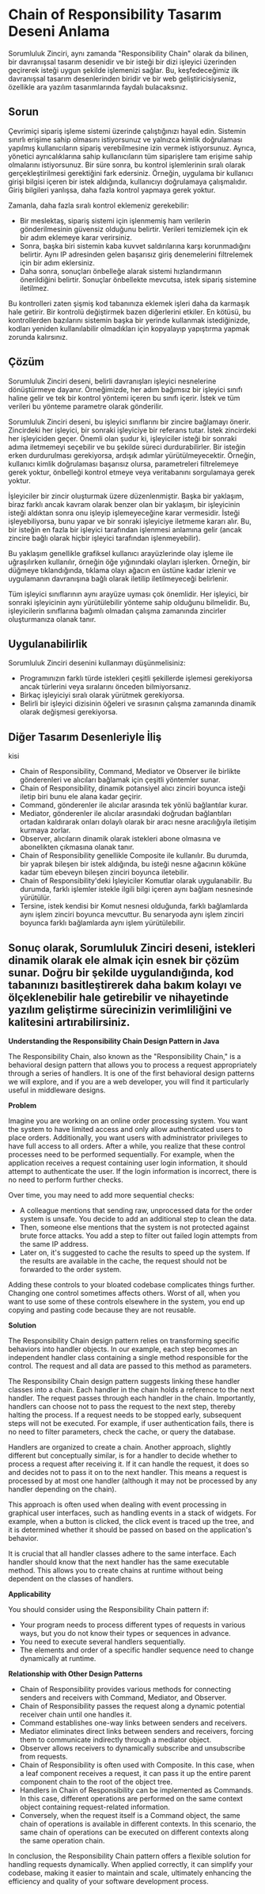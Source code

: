 # Chain of Responsibility Tasarım Deseni Anlama

Sorumluluk Zinciri, aynı zamanda "Responsibility Chain" olarak da bilinen, bir davranışsal tasarım desenidir ve bir isteği bir dizi işleyici üzerinden geçirerek isteği uygun şekilde işlemenizi sağlar. Bu, keşfedeceğimiz ilk davranışsal tasarım desenlerinden biridir ve bir web geliştiricisiyseniz, özellikle ara yazılım tasarımlarında faydalı bulacaksınız.

## Sorun

Çevrimiçi sipariş işleme sistemi üzerinde çalıştığınızı hayal edin. Sistemin sınırlı erişime sahip olmasını istiyorsunuz ve yalnızca kimlik doğrulaması yapılmış kullanıcıların sipariş verebilmesine izin vermek istiyorsunuz. Ayrıca, yönetici ayrıcalıklarına sahip kullanıcıların tüm siparişlere tam erişime sahip olmalarını istiyorsunuz. Bir süre sonra, bu kontrol işlemlerinin sıralı olarak gerçekleştirilmesi gerektiğini fark edersiniz. Örneğin, uygulama bir kullanıcı girişi bilgisi içeren bir istek aldığında, kullanıcıyı doğrulamaya çalışmalıdır. Giriş bilgileri yanlışsa, daha fazla kontrol yapmaya gerek yoktur.

Zamanla, daha fazla sıralı kontrol eklemeniz gerekebilir:
- Bir meslektaş, sipariş sistemi için işlenmemiş ham verilerin gönderilmesinin güvensiz olduğunu belirtir. Verileri temizlemek için ek bir adım eklemeye karar verirsiniz.
- Sonra, başka biri sistemin kaba kuvvet saldırılarına karşı korunmadığını belirtir. Aynı IP adresinden gelen başarısız giriş denemelerini filtrelemek için bir adım eklersiniz.
- Daha sonra, sonuçları önbelleğe alarak sistemi hızlandırmanın önerildiğini belirtir. Sonuçlar önbellekte mevcutsa, istek sipariş sistemine iletilmez.

Bu kontrolleri zaten şişmiş kod tabanınıza eklemek işleri daha da karmaşık hale getirir. Bir kontrolü değiştirmek bazen diğerlerini etkiler. En kötüsü, bu kontrollerden bazılarını sistemin başka bir yerinde kullanmak istediğinizde, kodları yeniden kullanılabilir olmadıkları için kopyalayıp yapıştırma yapmak zorunda kalırsınız.

## Çözüm

Sorumluluk Zinciri deseni, belirli davranışları işleyici nesnelerine dönüştürmeye dayanır. Örneğimizde, her adım bağımsız bir işleyici sınıfı haline gelir ve tek bir kontrol yöntemi içeren bu sınıfı içerir. İstek ve tüm verileri bu yönteme parametre olarak gönderilir.

Sorumluluk Zinciri deseni, bu işleyici sınıflarını bir zincire bağlamayı önerir. Zincirdeki her işleyici, bir sonraki işleyiciye bir referans tutar. İstek zincirdeki her işleyiciden geçer. Önemli olan şudur ki, işleyiciler isteği bir sonraki adıma iletmemeyi seçebilir ve bu şekilde süreci durdurabilirler. Bir isteğin erken durdurulması gerekiyorsa, ardışık adımlar yürütülmeyecektir. Örneğin, kullanıcı kimlik doğrulaması başarısız olursa, parametreleri filtrelemeye gerek yoktur, önbelleği kontrol etmeye veya veritabanını sorgulamaya gerek yoktur.

İşleyiciler bir zincir oluşturmak üzere düzenlenmiştir. Başka bir yaklaşım, biraz farklı ancak kavram olarak benzer olan bir yaklaşım, bir işleyicinin isteği aldıktan sonra onu işleyip işlemeyeceğine karar vermesidir. İsteği işleyebiliyorsa, bunu yapar ve bir sonraki işleyiciye iletmeme kararı alır. Bu, bir isteğin en fazla bir işleyici tarafından işlenmesi anlamına gelir (ancak zincire bağlı olarak hiçbir işleyici tarafından işlenmeyebilir).

Bu yaklaşım genellikle grafiksel kullanıcı arayüzlerinde olay işleme ile uğraşılırken kullanılır, örneğin öğe yığınındaki olayları işlerken. Örneğin, bir düğmeye tıklandığında, tıklama olayı ağacın en üstüne kadar izlenir ve uygulamanın davranışına bağlı olarak iletilip iletilmeyeceği belirlenir.

Tüm işleyici sınıflarının aynı arayüze uyması çok önemlidir. Her işleyici, bir sonraki işleyicinin aynı yürütülebilir yönteme sahip olduğunu bilmelidir. Bu, işleyicilerin sınıflarına bağımlı olmadan çalışma zamanında zincirler oluşturmanıza olanak tanır.

## Uygulanabilirlik

Sorumluluk Zinciri desenini kullanmayı düşünmelisiniz:
- Programınızın farklı türde istekleri çeşitli şekillerde işlemesi gerekiyorsa ancak türlerini veya sıralarını önceden bilmiyorsanız.
- Birkaç işleyiciyi sıralı olarak yürütmek gerekiyorsa.
- Belirli bir işleyici dizisinin öğeleri ve sırasının çalışma zamanında dinamik olarak değişmesi gerekiyorsa.

## Diğer Tasarım Desenleriyle İliş

kisi

- Chain of Responsibility, Command, Mediator ve Observer ile birlikte gönderenleri ve alıcıları bağlamak için çeşitli yöntemler sunar.
- Chain of Responsibility, dinamik potansiyel alıcı zinciri boyunca isteği iletip biri bunu ele alana kadar geçirir.
- Command, gönderenler ile alıcılar arasında tek yönlü bağlantılar kurar.
- Mediator, gönderenler ile alıcılar arasındaki doğrudan bağlantıları ortadan kaldırarak onları dolaylı olarak bir aracı nesne aracılığıyla iletişim kurmaya zorlar.
- Observer, alıcıların dinamik olarak istekleri abone olmasına ve abonelikten çıkmasına olanak tanır.
- Chain of Responsibility genellikle Composite ile kullanılır. Bu durumda, bir yaprak bileşen bir istek aldığında, bu isteği nesne ağacının köküne kadar tüm ebeveyn bileşen zinciri boyunca iletebilir.
- Chain of Responsibility'deki İşleyiciler Komutlar olarak uygulanabilir. Bu durumda, farklı işlemler istekle ilgili bilgi içeren aynı bağlam nesnesinde yürütülür.
- Tersine, istek kendisi bir Komut nesnesi olduğunda, farklı bağlamlarda aynı işlem zinciri boyunca mevcuttur. Bu senaryoda aynı işlem zinciri boyunca farklı bağlamlarda aynı işlem yürütülebilir.

Sonuç olarak, Sorumluluk Zinciri deseni, istekleri dinamik olarak ele almak için esnek bir çözüm sunar. Doğru bir şekilde uygulandığında, kod tabanınızı basitleştirerek daha bakım kolayı ve ölçeklenebilir hale getirebilir ve nihayetinde yazılım geliştirme sürecinizin verimliliğini ve kalitesini artırabilirsiniz.
---
**Understanding the Responsibility Chain Design Pattern in Java**

The Responsibility Chain, also known as the "Responsibility Chain," is a behavioral design pattern that allows you to process a request appropriately through a series of handlers. It is one of the first behavioral design patterns we will explore, and if you are a web developer, you will find it particularly useful in middleware designs.

**Problem**

Imagine you are working on an online order processing system. You want the system to have limited access and only allow authenticated users to place orders. Additionally, you want users with administrator privileges to have full access to all orders. After a while, you realize that these control processes need to be performed sequentially. For example, when the application receives a request containing user login information, it should attempt to authenticate the user. If the login information is incorrect, there is no need to perform further checks.

Over time, you may need to add more sequential checks:
- A colleague mentions that sending raw, unprocessed data for the order system is unsafe. You decide to add an additional step to clean the data.
- Then, someone else mentions that the system is not protected against brute force attacks. You add a step to filter out failed login attempts from the same IP address.
- Later on, it's suggested to cache the results to speed up the system. If the results are available in the cache, the request should not be forwarded to the order system.

Adding these controls to your bloated codebase complicates things further. Changing one control sometimes affects others. Worst of all, when you want to use some of these controls elsewhere in the system, you end up copying and pasting code because they are not reusable.

**Solution**

The Responsibility Chain design pattern relies on transforming specific behaviors into handler objects. In our example, each step becomes an independent handler class containing a single method responsible for the control. The request and all data are passed to this method as parameters.

The Responsibility Chain design pattern suggests linking these handler classes into a chain. Each handler in the chain holds a reference to the next handler. The request passes through each handler in the chain. Importantly, handlers can choose not to pass the request to the next step, thereby halting the process. If a request needs to be stopped early, subsequent steps will not be executed. For example, if user authentication fails, there is no need to filter parameters, check the cache, or query the database.

Handlers are organized to create a chain. Another approach, slightly different but conceptually similar, is for a handler to decide whether to process a request after receiving it. If it can handle the request, it does so and decides not to pass it on to the next handler. This means a request is processed by at most one handler (although it may not be processed by any handler depending on the chain).

This approach is often used when dealing with event processing in graphical user interfaces, such as handling events in a stack of widgets. For example, when a button is clicked, the click event is traced up the tree, and it is determined whether it should be passed on based on the application's behavior.

It is crucial that all handler classes adhere to the same interface. Each handler should know that the next handler has the same executable method. This allows you to create chains at runtime without being dependent on the classes of handlers.

**Applicability**

You should consider using the Responsibility Chain pattern if:
- Your program needs to process different types of requests in various ways, but you do not know their types or sequences in advance.
- You need to execute several handlers sequentially.
- The elements and order of a specific handler sequence need to change dynamically at runtime.

**Relationship with Other Design Patterns**

- Chain of Responsibility provides various methods for connecting senders and receivers with Command, Mediator, and Observer.
- Chain of Responsibility passes the request along a dynamic potential receiver chain until one handles it.
- Command establishes one-way links between senders and receivers.
- Mediator eliminates direct links between senders and receivers, forcing them to communicate indirectly through a mediator object.
- Observer allows receivers to dynamically subscribe and unsubscribe from requests.
- Chain of Responsibility is often used with Composite. In this case, when a leaf component receives a request, it can pass it up the entire parent component chain to the root of the object tree.
- Handlers in Chain of Responsibility can be implemented as Commands. In this case, different operations are performed on the same context object containing request-related information.
- Conversely, when the request itself is a Command object, the same chain of operations is available in different contexts. In this scenario, the same chain of operations can be executed on different contexts along the same operation chain.

In conclusion, the Responsibility Chain pattern offers a flexible solution for handling requests dynamically. When applied correctly, it can simplify your codebase, making it easier to maintain and scale, ultimately enhancing the efficiency and quality of your software development process.